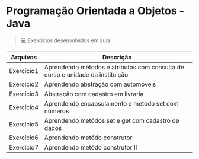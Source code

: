 # Programação Orientada a Objetos - Java
> 💻 Exercícios desenvolvidos em aula 

| Arquivos   | Descrição                                                                     |   
|------------|-------------------------------------------------------------------------------|
| Exercício1 | Aprendendo métodos e atributos com consulta de curso e unidade da instituição |   
| Exercício2 | Aprendendo abstração com automóveis                                           |   
| Exercício3 | Abstração com cadastro em livraria                                            |
| Exercício4 | Aprendendo encapsulamento e metódo set com números                            |  
| Exercício5 | Aprendendo metódos set e get com cadastro de dados                            |  
| Exercício6 | Aprendendo metódo construtor                                                  |  
| Exercício7 | Aprendendo metódo construtor II                                               |


